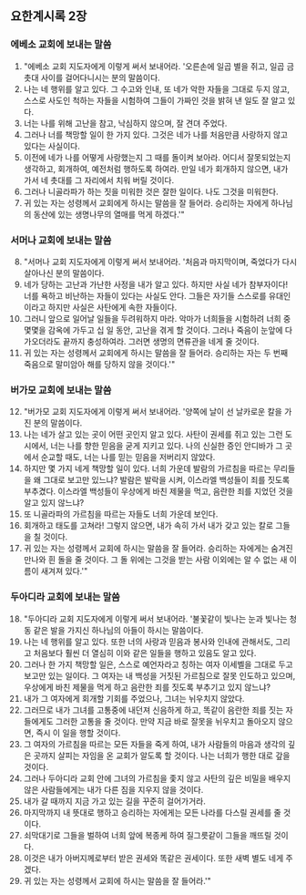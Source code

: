 ## 요한계시록 2장
### 에베소 교회에 보내는 말씀
1. "에베소 교회 지도자에게 이렇게 써서 보내어라. '오른손에 일곱 별을 쥐고, 일곱 금촛대 사이를 걸어다니시는 분의 말씀이다.
2. 나는 네 행위를 알고 있다. 그 수고와 인내, 또 네가 악한 자들을 그대로 두지 않고, 스스로 사도인 척하는 자들을 시험하여 그들이 가짜인 것을 밝혀 낸 일도 잘 알고 있다.
3. 너는 나를 위해 고난을 참고, 낙심하지 않으며, 잘 견뎌 주었다.
4. 그러나 너를 책망할 일이 한 가지 있다. 그것은 네가 나를 처음만큼 사랑하지 않고 있다는 사실이다.
5. 이전에 네가 나를 어떻게 사랑했는지 그 때를 돌이켜 보아라. 어디서 잘못되었는지 생각하고, 회개하여, 예전처럼 행하도록 하여라. 만일 네가 회개하지 않으면, 내가 가서 네 촛대를 그 자리에서 치워 버릴 것이다.
6. 그러나 니골라파가 하는 짓을 미워한 것은 잘한 일이다. 나도 그것을 미워한다.
7. 귀 있는 자는 성령께서 교회에게 하시는 말씀을 잘 들어라. 승리하는 자에게 하나님의 동산에 있는 생명나무의 열매를 먹게 하겠다.'"
### 서머나 교회에 보내는 말씀
8. "서머나 교회 지도자에게 이렇게 써서 보내어라. '처음과 마지막이며, 죽었다가 다시 살아나신 분의 말씀이다.
9. 네가 당하는 고난과 가난한 사정을 내가 알고 있다. 하지만 사실 네가 참부자이다! 너를 욕하고 비난하는 자들이 있다는 사실도 안다. 그들은 자기들 스스로를 유대인이라고 하지만 사실은 사탄에게 속한 자들이다.
10. 그러니 앞으로 일어날 일들을 두려워하지 마라. 악마가 너희들을 시험하려 너희 중 몇몇을 감옥에 가두고 십 일 동안, 고난을 겪게 할 것이다. 그러나 죽음이 눈앞에 다가오더라도 끝까지 충성하여라. 그러면 생명의 면류관을 네게 줄 것이다.
11. 귀 있는 자는 성령께서 교회에게 하시는 말씀을 잘 들어라. 승리하는 자는 두 번째 죽음으로 말미암아 해를 당하지 않을 것이다.'"
### 버가모 교회에 보내는 말씀
12. "버가모 교회 지도자에게 이렇게 써서 보내어라. '양쪽에 날이 선 날카로운 칼을 가진 분의 말씀이다.
13. 나는 네가 살고 있는 곳이 어떤 곳인지 알고 있다. 사탄이 권세를 쥐고 있는 그런 도시에서, 너는 나를 향한 믿음을 굳게 지키고 있다. 나의 신실한 증인 안디바가 그 곳에서 순교할 때도, 너는 나를 믿는 믿음을 저버리지 않았다.
14. 하지만 몇 가지 네게 책망할 일이 있다. 너희 가운데 발람의 가르침을 따르는 무리들을 왜 그대로 보고만 있느냐? 발람은 발락을 시켜, 이스라엘 백성들이 죄를 짓도록 부추겼다. 이스라엘 백성들이 우상에게 바친 제물을 먹고, 음란한 죄를 지었던 것을 알고 있지 않느냐?
15. 또 니골라파의 가르침을 따르는 자들도 너희 가운데 보인다.
16. 회개하고 태도를 고쳐라! 그렇지 않으면, 내가 속히 가서 내가 갖고 있는 칼로 그들을 칠 것이다.
17. 귀 있는 자는 성령께서 교회에 하시는 말씀을 잘 들어라. 승리하는 자에게는 숨겨진 만나와 흰 돌을 줄 것이다. 그 돌 위에는 그것을 받는 사람 이외에는 알 수 없는 새 이름이 새겨져 있다.'"
### 두아디라 교회에 보내는 말씀
18. "두아디라 교회 지도자에게 이렇게 써서 보내어라. '불꽃같이 빛나는 눈과 빛나는 청동 같은 발을 가지신 하나님의 아들이 하시는 말씀이다.
19. 나는 네 행위를 알고 있다. 또한 너의 사랑과 믿음과 봉사와 인내에 관해서도, 그리고 처음보다 훨씬 더 열심히 이와 같은 일들을 행하고 있음도 알고 있다.
20. 그러나 한 가지 책망할 일은, 스스로 예언자라고 칭하는 여자 이세벨을 그대로 두고 보고만 있는 일이다. 그 여자는 내 백성을 거짓된 가르침으로 잘못 인도하고 있으며, 우상에게 바친 제물을 먹게 하고 음란한 죄를 짓도록 부추기고 있지 않느냐?
21. 내가 그 여자에게 회개할 기회를 주었으나, 그녀는 뉘우치지 않았다.
22. 그러므로 내가 그녀를 고통중에 내던져 신음하게 하고, 똑같이 음란한 죄를 짓는 자들에게도 그러한 고통을 줄 것이다. 만약 지금 바로 잘못을 뉘우치고 돌아오지 않으면, 즉시 이 일을 행할 것이다.
23. 그 여자의 가르침을 따르는 모든 자들을 죽게 하여, 내가 사람들의 마음과 생각의 깊은 곳까지 살피는 자임을 온 교회가 알도록 할 것이다. 나는 너희가 행한 대로 갚을 것이다.
24. 그러나 두아디라 교회 안에 그녀의 가르침을 좇지 않고 사탄의 깊은 비밀을 배우지 않은 사람들에게는 내가 다른 짐을 지우지 않을 것이다.
25. 내가 갈 때까지 지금 가고 있는 길을 꾸준히 걸어가거라.
26. 마지막까지 내 뜻대로 행하고 승리하는 자에게는 모든 나라를 다스릴 권세를 줄 것이다.
27. 쇠막대기로 그들을 벌하여 너희 앞에 복종케 하여 질그릇같이 그들을 깨뜨릴 것이다.
28. 이것은 내가 아버지께로부터 받은 권세와 똑같은 권세이다. 또한 새벽 별도 네게 주겠다.
29. 귀 있는 자는 성령께서 교회에 하시는 말씀을 잘 들어라.'"